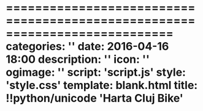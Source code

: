 ===========================================================================
categories: ''
date: 2016-04-16 18:00
description: ''
icon: ''
ogimage: ''
script: 'script.js'
style: 'style.css'
template: blank.html
title: !!python/unicode 'Harta Cluj Bike'
===========================================================================

<div id="map"></div>
<script src="https://maps.googleapis.com/maps/api/js?key=AIzaSyCHhxSpPJK0I2lB7kyl51p5jqbLAIxzj8U&callback=initMap" async defer></script>

